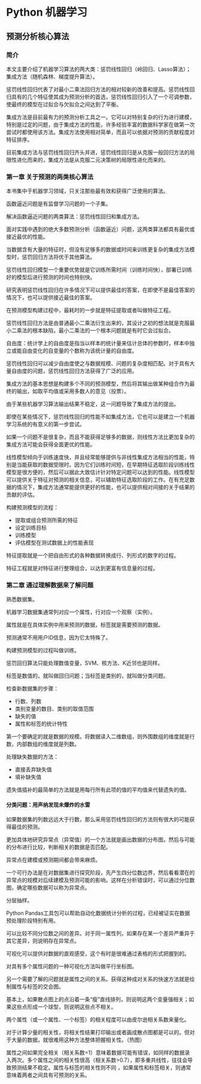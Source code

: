 # Python 机器学习
## 预测分析核心算法
### 简介
本文主要介绍了机器学习算法的两大类：惩罚线性回归（岭回归、Lasso算法）；集成方法（随机森林、梯度提升算法）。  

惩罚线性回归代表了对最小二乘法回归方法的相对较新的改善和提高。惩罚线性回归具有的几个特征使其成为预测分析的首选，惩罚线性回归引入了一个可调参数，使最终的模型在过拟合与欠拟合之间达到了平衡。  

集成方法是目前最有力的预测分析工具之一。它可以对特别复杂的行为进行建模，特别是过定的问题，由于集成方法的性能，许多经验丰富的数据科学家在做第一次尝试时都使用该方法。集成方法使用相对简单，而且可以依据对预测的贡献程度对特征排序。  

目前集成方法与惩罚线性回归齐头并进，惩罚线性回归是从克服一般回归方法的局限性进化而来的，集成方法是从克服二元决策树的局限性进化而来的。

### 第一章 关于预测的两类核心算法
本书集中于机器学习领域，只关注那些最有效和获得广泛使用的算法。

函数逼近问题是有监督学习问题的一个子集。

解决函数逼近问题的两类算法：惩罚线性回归和集成方法。

面对实践中遇到的绝大多数预测分析（函数逼近）问题，这两类算法都具有最优或接近最优的性能。

当数据含有大量的特征时，但没有足够多的数据或时间来训练更复杂的集成方法模型时，惩罚回归方法将优于其他算法。

惩罚线性回归模型一个重要优势就是它训练所需时间（训练时间快），部署已训练好的模型后进行预测的时间也特别快。

研究表明惩罚线性回归在许多情况下可以提供最佳的答案，在即使不是最佳答案的情况下，也可以提供接近最佳的答案。

在预测模型构建过程中，最耗时的一步就是特征提取或者叫做特征工程。

惩罚线性回归方法是由普通最小二乘法衍生出来的，其设计之初的想法就是克服最小二乘法的根本缺陷，最小二乘法的一个根本问题就是有时它会过拟合。

自由度：统计学上的自由度是指当以样本的统计量来估计总体的参数时，样本中独立或能自由变化的自变量的个数称为该统计量的自由度。

惩罚线性回归可以减少自由度使之与数据规模、问题的复杂度相匹配。对于具有大量自由度的问题，惩罚线性回归方法获得了广泛的应用。

集成方法的基本思想是构建多个不同的预测模型，然后将其输出做某种组合作为最终的输出，如取平均值或采用多数人的意见（投票）。

由于某些机器学习算法输出结果不稳定，这一问题导致了集成方法的提出。

即使在某些情况下，惩罚线性回归的性能不如集成方法，它也可以是建立一个机器学习系统的有意义的第一步尝试。

如果一个问题不是很复杂，而且不能获得足够多的数据，则线性方法比更加复杂的集成方法可能会获得全面更优的性能。

线性模型倾向于训练速度快，并且经常能够提供与非线性集成方法相当的性能，特别是当能获取的数据受限时。因为它们训练时间短，在早期特征选取阶段训练线性模型是很方便的，然后可以据此大致估计针对特定问题可以达到的性能。线性模型可以提供关于特征对预测的相关信息，可以辅助特征选取阶段的工作。在有充足数据的情况下，集成方法通常能提供更好的性能，也可以提供相对间接的关于结果的贡献的评估。

构建预测模型的流程：
- 提取或组合预测所需的特征
- 设定训练目标
- 训练模型
- 评估模型在测试数据上的性能表现

特征提取就是一个把自由形式的各种数据转换成行、列形式的数字的过程。

特征工程就是对特征进行整理组合，以达到更富有信息量的过程。

### 第二章 通过理解数据来了解问题

熟悉数据集。

机器学习数据集通常列对应一个属性，行对应一个观察（实例）。

属性就是在具体实例中用来预测的数据，标签就是需要预测的数据。

预测通常不用用户ID信息，因为它太特殊了。

构建预测模型的过程叫做训练。

惩罚回归算法只能处理数值变量，SVM、核方法、K近邻也是同样。

标签是数值的，就叫做回归问题；当标签是类别的，就叫做分类问题。

检查新数据集的步骤：
- 行数、列数
- 类别变量的数目、类别的取值范围
- 缺失的值
- 属性和标签的统计特性

第一个要确定的就是数据的规模。将数据读入二维数组，则外围数组的维度就是行数，内部数组的维度就是列数。

处理缺失数据的方法：
- 直接丢弃缺失值
- 填补缺失值

遗失值插补的最简单的方法就是用每行所有此项的值的平均值来代替遗失的值。

#### 分类问题：用声纳发现未爆炸的水雷

如果数据集的列数远远大于行数，那么采用惩罚线性回归的方法则有很大的可能获得最佳的预测。

更加具体地研究异常点（异常值）的一个方法就是画出数据的分布图，然后与可能的分布进行比较，判断相关的数据是否匹配。

异常点在建模或预测期间都会带来麻烦。

一个可行办法是在对数据集进行探究阶段，先产生四分位数边界，然后看看潜在的异常点的规模对后续建模及预测可能的影响。这样在分析错误时，可以通过分位数图，确定哪些数据可以称为异常点。

分层抽样。

Python Pandas工具包可以帮助自动化数据统计分析的过程，已经被证实在数据预处理阶段特别有用。

可以比较不同分位数之间的差异。对于同一属性列，如果存在某一个差异严重异于其它差异，则说明存在异常点。

可视化可以提供对数据的直观感受，这个有时是很难通过表格的形式把握到的。

对具有多个属性问题的一种可视化方法叫做平行坐标图。

另一个需要了解的问题就是属性之间的关系。获得这种成对关系的快速方法就是绘制属性与标签的交会图。

基本上，如果散点图上的点沿着一条“瘦”直线排列，则说明这两个变量强相关；如果这些点形成一个球型，则说明这些点不相关。

两个属性（或一个属性、一个标签）的相关程度可以由皮尔逊相关系数来量化。

对于计算少量的相关性，将相关性结果打印输出或者画成散点图都是可以的。但对于大量的数据，就很难用这种方法整体把握相关性。（热图）

属性之间如果完全相关（相关系数=1）意味着数据可能有错误，如同样的数据录入两次。多个属性之间的相关性很高（相关系数>0.7），即多重共线性，往往会导致预测结果不稳定。属性与标签的相关性则不同 ，如果属性和标签相关，则通常意味着两者之间具有可预测的关系。
